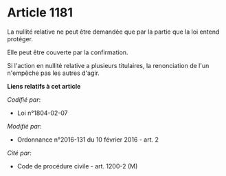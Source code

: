 # Article 1181

La nullité relative ne peut être demandée que par la partie que la loi entend protéger. 

Elle peut être couverte par la confirmation. 

Si l'action en nullité relative a plusieurs titulaires, la renonciation de l'un n'empêche pas les autres d'agir.

**Liens relatifs à cet article**

_Codifié par_:

  - Loi n°1804-02-07

_Modifié par_:

  - Ordonnance n°2016-131 du 10 février 2016 - art. 2

_Cité par_:

  - Code de procédure civile - art. 1200-2 (M)
